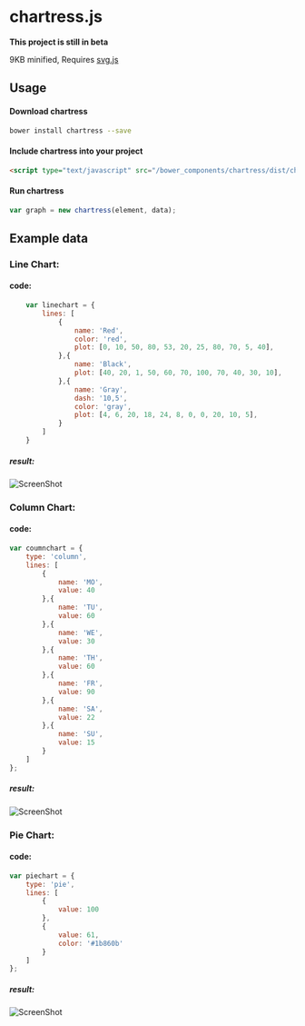 # chartress.js
**This project is still in beta** 

9KB minified, Requires [svg.js](http://svgjs.com/)


## Usage

#### Download chartress
```bash
bower install chartress --save
```

#### Include chartress into your project 
```html
<script type="text/javascript" src="/bower_components/chartress/dist/chartress.min.js"></script>
```

#### Run chartress
```javascript
var graph = new chartress(element, data);
```

## Example data
### Line Chart:
#### code:
```javascript
	var linechart = {
		lines: [
			{
				name: 'Red',
				color: 'red',
				plot: [0, 10, 50, 80, 53, 20, 25, 80, 70, 5, 40],
			},{
				name: 'Black',
				plot: [40, 20, 1, 50, 60, 70, 100, 70, 40, 30, 10],
			},{
				name: 'Gray',
				dash: '10,5',
				color: 'gray',
				plot: [4, 6, 20, 18, 24, 8, 0, 0, 20, 10, 5],
			}
		]
	}
```
##### result:
![ScreenShot](https://raw.githubusercontent.com/jsnanigans/chartress/master/screenshots/line-chart.png)

### Column Chart:
#### code:
```javascript
var coumnchart = {
	type: 'column',
	lines: [
		{
			name: 'MO',
			value: 40 
		},{
			name: 'TU',
			value: 60
		},{
			name: 'WE',
			value: 30
		},{
			name: 'TH',
			value: 60
		},{
			name: 'FR',
			value: 90
		},{
			name: 'SA',
			value: 22
		},{
			name: 'SU',
			value: 15
		}
	]
};
```
##### result:
![ScreenShot](https://raw.githubusercontent.com/jsnanigans/chartress/master/screenshots/column-chart.png)

### Pie Chart:
#### code:
```javascript
var piechart = {
	type: 'pie',
	lines: [
		{
			value: 100
		},
		{
			value: 61,
			color: '#1b860b'
		}
	]
};
```
##### result:
![ScreenShot](https://raw.githubusercontent.com/jsnanigans/chartress/master/screenshots/pie-chart.png)
